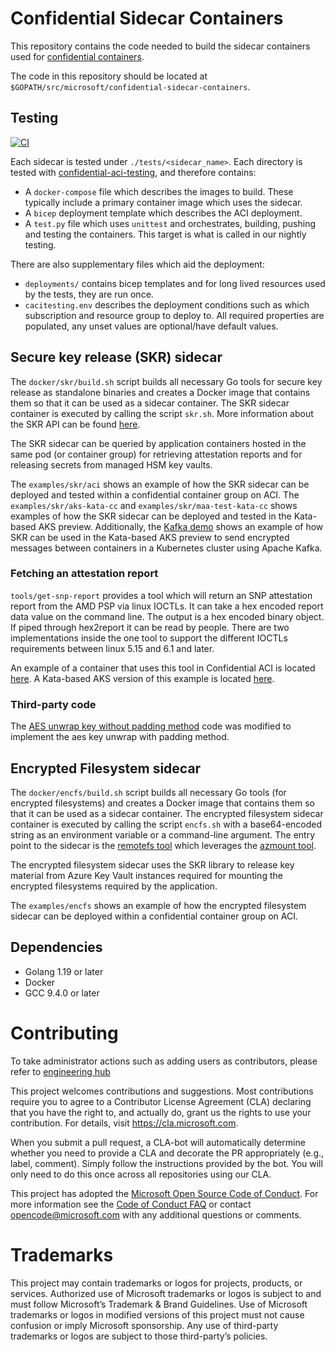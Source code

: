# Confidential Sidecar Containers

This repository contains the code needed to build the sidecar containers used for [confidential containers](https://techcommunity.microsoft.com/t5/azure-confidential-computing/microsoft-introduces-preview-of-confidential-containers-on-azure/ba-p/3410394).

The code in this repository should be located at ``$GOPATH/src/microsoft/confidential-sidecar-containers``.

## Testing

[![CI](https://github.com/microsoft/confidential-sidecar-containers/actions/workflows/ci.yml/badge.svg?branch=main&event=schedule)](https://github.com/microsoft/confidential-sidecar-containers/actions/workflows/ci.yml)

Each sidecar is tested under `./tests/<sidecar_name>`.
Each directory is tested with [confidential-aci-testing](https://github.com/microsoft/confidential-aci-testing), and therefore contains:

- A `docker-compose` file which describes the images to build.
These typically include a primary container image which uses the sidecar.
- A `bicep` deployment template which describes the ACI deployment.
- A `test.py` file which uses `unittest` and orchestrates, building, pushing and testing the containers.
This target is what is called in our nightly testing.

There are also supplementary files which aid the deployment:
- `deployments/` contains bicep templates and for long lived resources used by the tests, they are run once.
- `cacitesting.env` describes the deployment conditions such as which subscription and resource group to deploy to.
All required properties are populated, any unset values are optional/have default values.

## Secure key release (SKR) sidecar

The ``docker/skr/build.sh`` script builds all necessary Go tools for secure key release as standalone binaries and creates a Docker image that contains them so that it can be used as a sidecar container.
The SKR sidecar container is executed by calling the script ``skr.sh``.
More information about the SKR API can be found [here](cmd/skr/README.md).

The SKR sidecar can be queried by application containers hosted in the same pod (or container group) for retrieving attestation reports and for releasing secrets from managed HSM key vaults.

The ``examples/skr/aci`` shows an example of how the SKR sidecar can be deployed and tested within a confidential container group on ACI.
The ``examples/skr/aks-kata-cc`` and ``examples/skr/maa-test-kata-cc`` shows examples of how the SKR sidecar can be deployed and tested in the Kata-based AKS preview.
Additionally, the [Kafka demo](https://github.com/microsoft/confidential-container-demos/tree/main/kafka) shows an example of how SKR can be used in the Kata-based AKS preview to send encrypted messages between containers in a Kubernetes cluster using Apache Kafka.

### Fetching an attestation report

``tools/get-snp-report`` provides a tool which will return an SNP attestation report from the AMD PSP via linux IOCTLs.
It can take a hex encoded report data value on the command line.
The output is a hex encoded binary object.
If piped through hex2report it can be read by people.
There are two implementations inside the one tool to support the different IOCTLs requirements between linux 5.15 and 6.1 and later.

An example of a container that uses this tool in Confidential ACI is located [here](https://github.com/microsoft/confidential-container-demos/blob/main/hello-world/ACI).
A Kata-based AKS version of this example is located [here](https://github.com/microsoft/confidential-container-demos/tree/main/hello-world/AKS).

### Third-party code

The [AES unwrap key without padding method](https://github.com/NickBall/go-aes-key-wrap/blob/master/keywrap.go) code was modified to implement the aes key unwrap with padding method.

## Encrypted Filesystem sidecar

The ``docker/encfs/build.sh`` script builds all necessary Go tools (for encrypted filesystems) and creates a Docker image that contains them so that it can be used as a sidecar container.
The encrypted filesystem sidecar container is executed by calling the script ``encfs.sh`` with a base64-encoded string as an environment variable or a command-line argument.
The entry point to the sidecar is the [remotefs tool](cmd/remotefs/README.md) which leverages the [azmount tool](cmd/azmount/README.md).

The encrypted filesystem sidecar uses the SKR library to release key material from Azure Key Vault instances required for mounting the encrypted filesystems required by the application.

The ``examples/encfs`` shows an example of how the encrypted filesystem sidecar can be deployed within a confidential container group on ACI.

## Dependencies

- Golang 1.19 or later
- Docker
- GCC 9.4.0 or later

# Contributing

To take administrator actions such as adding users as contributors, please refer to [engineering hub](https://eng.ms/docs/initiatives/open-source-at-microsoft/github/opensource/repos/jit)

This project welcomes contributions and suggestions.
Most contributions require you to agree to a Contributor License Agreement (CLA) declaring that you have the right to, and actually do, grant us the rights to use your contribution.
For details, visit <https://cla.microsoft.com>.

When you submit a pull request, a CLA-bot will automatically determine whether you need to provide a CLA and decorate the PR appropriately (e.g., label, comment).
Simply follow the instructions provided by the bot.
You will only need to do this once across all repositories using our CLA.

This project has adopted the [Microsoft Open Source Code of Conduct](https://opensource.microsoft.com/codeofconduct/).
For more information see the [Code of Conduct FAQ](https://opensource.microsoft.com/codeofconduct/faq/) or contact [opencode@microsoft.com](mailto:opencode@microsoft.com) with any additional questions or comments.

# Trademarks

This project may contain trademarks or logos for projects, products, or services.
Authorized use of Microsoft trademarks or logos is subject to and must follow Microsoft’s Trademark & Brand Guidelines.
Use of Microsoft trademarks or logos in modified versions of this project must not cause confusion or imply Microsoft sponsorship.
Any use of third-party trademarks or logos are subject to those third-party’s policies.
